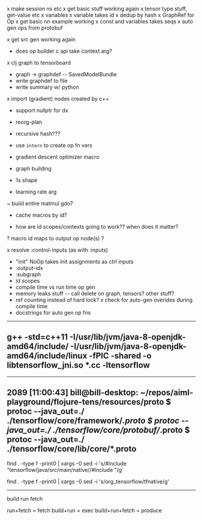x make session ns etc
x get basic stuff working again
x tensor type stuff, get-value etc
x variables
x variable takes id
x dedup by hash
x GraphRef for Op
x get basic nn example working
x const and variables takes seqs
x auto gen ops from protobuf



x get src gen working again

- does op builder c api take context arg?


x clj graph to tensorboard
  - graph -> graphdef
   -- SavedModelBundle
  - write graphdef to file
  - write summary w/ python

x import (gradient) nodes created by c++
- support nullptr for dx

- reorg-plan
- recursive hash???

- use `intern` to create op fn vars

- gradient descent optimizer macro
 - graph building
 - 1s shape
 - learning rate arg

~ build entire matmul gdo?

- cache macros by id?

- how are id scopes/contexts going to work?? when does it matter?

? macro id maps to output op node(s) ?



x resolve :control-inputs (as with :inputs)
- "init" NoOp takes init assignments as ctrl inputs
- :output-idx
- :subgraph
- id scopes
- compile time vs run time op gen
- memory leaks stuff -- call delete on graph, tensors? other stuff?
- ref counting instead of hard lock?
x check for auto-gen overides during compile time
- docstrings for auto gen op fns

-----
g++ -std=c++11 -I/usr/lib/jvm/java-8-openjdk-amd64/include/ -I/usr/lib/jvm/java-8-openjdk-amd64/include/linux -fPIC -shared  -o libtensorflow_jni.so *.cc -ltensorflow
-----


-----
2089 [11:00:43] bill@bill-desktop: ~/repos/aiml-playground/flojure-tens/resources/proto
$ protoc --java_out=./ ./tensorflow/core/framework/*.proto
$ protoc --java_out=./ ./tensorflow/core/protobuf/*.proto
$ protoc --java_out=./ ./tensorflow/core/lib/core/*.proto
-----


find . -type f -print0 | xargs -0 sed -i 's/#include "tensorflow\/java\/src\/main\/native\//#include "/g'

find . -type f -print0 | xargs -0 sed -i 's/org_tensorflow/tfnative/g'


----
build 
run
fetch

run+fetch = fetch
build+run = exec
build+run+fetch = produce
